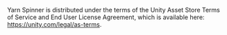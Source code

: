 Yarn Spinner is distributed under the terms of the Unity Asset Store Terms of Service and End User License Agreement, which is available here: https://unity.com/legal/as-terms.
